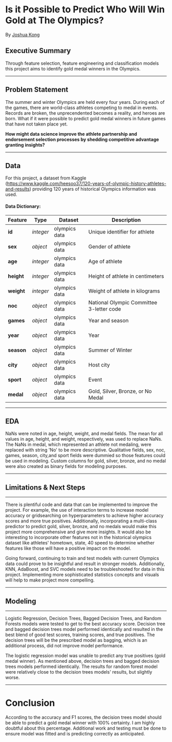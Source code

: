 # Is it Possible to Predict Who Will Win Gold at The Olympics? 

By [Joshua Kong](https://github.com/joshuakong818)

## Executive Summary

Through feature selection, feature engineering and classification models this project aims to identify gold medal winners in the Olympics.

---

## Problem Statement

The summer and winter Olympics are held every four years. During each of the games, there are world-class athletes competing to medal in events. Records are broken, the unprecendented becomes a reality, and heroes are born. What if it were possible to predict gold medal winners in future games that have not taken place yet.

__How might data science improve the athlete partnership and endorsement selection processes by shedding competitive advantage granting insights?__

---
## Data

For this project, a dataset from Kaggle (https://www.kaggle.com/heesoo37/120-years-of-olympic-history-athletes-and-results) providing 120 years of historical Olympics information  was used.

#### Data Dictionary:
|Feature|Type|Dataset|Description|
|---|---|---|---|
|**id**|*integer*|olympics data|Unique identifier for athlete| 
|**sex**|*object*|olympics data|Gender of athlete|
|**age**|*integer*|olympics data|Age of athlete|
|**height**|*integer*|olympics data|Height of athlete in centimeters|
|**weight**|*integer*|olympics data|Weight of athlete in kilograms|
|**noc**|*object*|olympics data|National Olympic Committee 3-letter code|
|**games**|*object*|olympics data|Year and season|
|**year**|*object*|olympics data|Year|
|**season**|*object*|olympics data|Summer of Winter|
|**city**|*object*|olympics data|Host city|
|**sport**|*object*|olympics data|Event|
|**medal**|*object*|olympics data|Gold, Silver, Bronze, or No Medal| 

---
## EDA

NaNs were noted in age, height, weight, and medal fields. The mean for all values in age, height, and weight, respectively, was used to replace NaNs. The NaNs in medal, which represented an athlete not medaling, were replaced with string 'No' to be more descriptive. Qualitative fields, sex, noc, games, season, city,and sport fields were dummied so those features could be used in modeling. Custom columns for gold, silver, bronze, and no medal were also created as binary fields for modeling purposes.

---
## Limitations & Next Steps

---

There is plentiful code and data that can be implemented to improve the project. For example, the use of interaction terms to increase model accuracy or gridsearching on hyperparameters to achieve higher accuracy scores and more true positives. Additionally, incorporating a multi-class predictor to predict gold, silver, bronze, and no medals would make this project more comprehensive and give more insights. It would also be interesting to incorporate other features not in the historical olympics dataset like athletes' hometown, state, 40 speed to determine whether features like those will have a positive impact on the model.

Going forward, continuing to train and test models with current Olympics data could prove to be insightful and result in stronger models. Additionally, KNN, AdaBoost, and SVC models need to be troubleshooted for data in this project. Implementing more sophisticated statistics concepts and visuals will help to make project more compelling.



---

## Modeling
---

Logistic Regression, Decision Trees, Bagged Decision Trees, and Random Forests models were tested to get to the best accuracy score. Decision tree and bagged decision trees model performed identically and resulted in the best blend of good test scores, training scores, and true positives. The decision trees will be the prescribed model as bagging, which is an additional process, did not improve model performance. 

The logistic regression model was unable to predict any true positives (gold medal winner). As mentioned above, decision trees and bagged decision trees models performed identically. The results for random forest model were relatively close to the decision trees models' results, but slightly worse.

---
# Conclusion

According to the accuracy and F1 scores, the decision trees model should be able to predict a gold medal winner with 100% certainty. I am highly doubtful about this percentage. Additional work and testing must be done to ensure model was fitted and is predicting correctly as anticipated.
